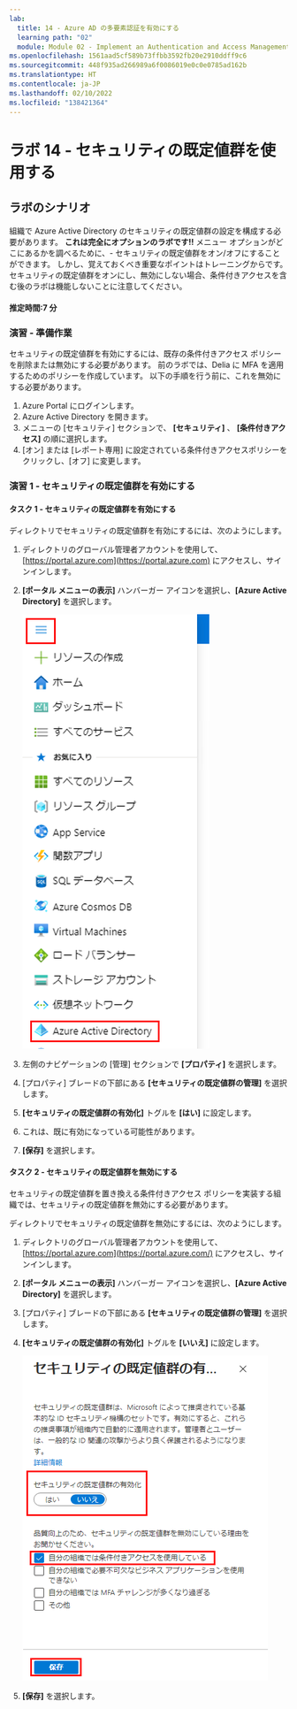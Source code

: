 ```yaml
---
lab:
  title: 14 - Azure AD の多要素認証を有効にする
  learning path: "02"
  module: Module 02 - Implement an Authentication and Access Management Solution
ms.openlocfilehash: 1561aad5cf589b73ffbb3592fb20e2910ddff9c6
ms.sourcegitcommit: 448f935ad266989a6f0086019e0c0e0785ad162b
ms.translationtype: HT
ms.contentlocale: ja-JP
ms.lasthandoff: 02/10/2022
ms.locfileid: "138421364"
---
```

# <a name="lab-14---working-with-security-defaults"></a>ラボ 14 - セキュリティの既定値群を使用する

## <a name="lab-scenario"></a>ラボのシナリオ

組織で Azure Active Directory のセキュリティの既定値群の設定を構成する必要があります。
    **これは完全にオプションのラボです!!**  メニュー オプションがどこにあるかを調べるために、- セキュリティの既定値群をオン/オフにすることができます。  しかし、覚えておくべき重要なポイントはトレーニングからです。  セキュリティの既定値群をオンにし、無効にしない場合、条件付きアクセスを含む後のラボは機能しないことに注意してください。

#### <a name="estimated-time-7-minutes"></a>推定時間:7 分

### <a name="exercise---prework"></a>演習 - 準備作業

セキュリティの既定値群を有効にするには、既存の条件付きアクセス ポリシーを削除または無効にする必要があります。  前のラボでは、Delia に MFA を適用するためのポリシーを作成しています。  以下の手順を行う前に、これを無効にする必要があります。

1. Azure Portal にログインします。
2. Azure Active Directory を開きます。
3. メニューの [セキュリティ] セクションで、 **[セキュリティ]** 、 **[条件付きアクセス]** の順に選択します。
4. [オン] または [レポート専用] に設定されている条件付きアクセスポリシーをクリックし、[オフ] に変更します。

### <a name="exercise-1---enabling-security-defaults"></a>演習 1 - セキュリティの既定値群を有効にする

#### <a name="task-1---turn-on-security-defaults"></a>タスク 1 - セキュリティの既定値群を有効にする

ディレクトリでセキュリティの既定値群を有効にするには、次のようにします。

1. ディレクトリのグローバル管理者アカウントを使用して、[https://portal.azure.com](https://portal.azure.com) にアクセスし、サインインします。

2. **[ポータル メニューの表示]** ハンバーガー アイコンを選択し、**[Azure Active Directory]** を選択します。

    ![[Azure Active Directory] が選択された Azure portal メニュー](./media/azure-portal-menu-aad.png)

3. 左側のナビゲーションの [管理] セクションで **[プロパティ]** を選択します。

4. [プロパティ] ブレードの下部にある **[セキュリティの既定値群の管理]** を選択します。

5. **[セキュリティの既定値群の有効化]** トグルを **[はい]** に設定します。

6. これは、既に有効になっている可能性があります。

7. **[保存]** を選択します。

#### <a name="task-2---disabling-security-defaults"></a>タスク 2 - セキュリティの既定値群を無効にする

セキュリティの既定値群を置き換える条件付きアクセス ポリシーを実装する組織では、セキュリティの既定値群を無効にする必要があります。

ディレクトリでセキュリティの既定値群を無効にするには、次のようにします。

1. ディレクトリのグローバル管理者アカウントを使用して、[https://portal.azure.com](https://portal.azure.com/) にアクセスし、サインインします。

2. **[ポータル メニューの表示]** ハンバーガー アイコンを選択し、**[Azure Active Directory]** を選択します。

3. [プロパティ] ブレードの下部にある **[セキュリティの既定値群の管理]** を選択します。

4. **[セキュリティの既定値群の有効化]** トグルを **[いいえ]** に設定します。

    ![無効になっているセキュリティの既定値群と、無効にするために必要な理由が選択されている画面イメージ。 この場合、組織は条件付きアクセスを使用しています。](./media/security-defaults-disable-before-conditional-access.png)

5. **[保存]** を選択します。
